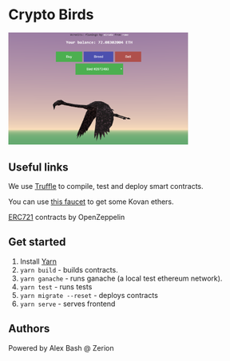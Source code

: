 # Crypto Birds

<img hight="180" width="360" alt="current" src="./assets/screenshot.png">

## Useful links

We use [Truffle](http://truffleframework.com/) to compile, test and deploy smart contracts.

You can use [this faucet](https://gitter.im/kovan-testnet/faucet) to get some Kovan ethers.

[ERC721](https://github.com/OpenZeppelin/openzeppelin-solidity/tree/master/contracts/token/ERC721) contracts by OpenZeppelin

## Get started
1. Install [Yarn](https://yarnpkg.com/lang/en/docs/install/)
2. `yarn build` - builds contracts.
3. `yarn ganache` - runs ganache (a local test ethereum network).
4. `yarn test` - runs tests
5. `yarn migrate --reset` - deploys contracts
6. `yarn serve` - serves frontend

## Authors
Powered by Alex Bash @ Zerion
